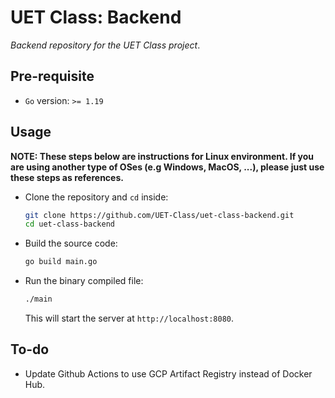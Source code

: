 # UET Class: Backend

*Backend repository for the UET Class project*.

## Pre-requisite

- `Go` version: `>= 1.19`

## Usage

__NOTE: These steps below are instructions for Linux environment. If you are using another type of OSes (e.g Windows, MacOS, ...), please just use these steps as references.__

- Clone the repository and `cd` inside:
  ``` bash
  git clone https://github.com/UET-Class/uet-class-backend.git
  cd uet-class-backend
  ```

- Build the source code:
  ``` bash
  go build main.go
  ```

- Run the binary compiled file:
  ``` bash
  ./main
  ```

  This will start the server at `http://localhost:8080`.

## To-do

- Update Github Actions to use GCP Artifact Registry instead of Docker Hub.